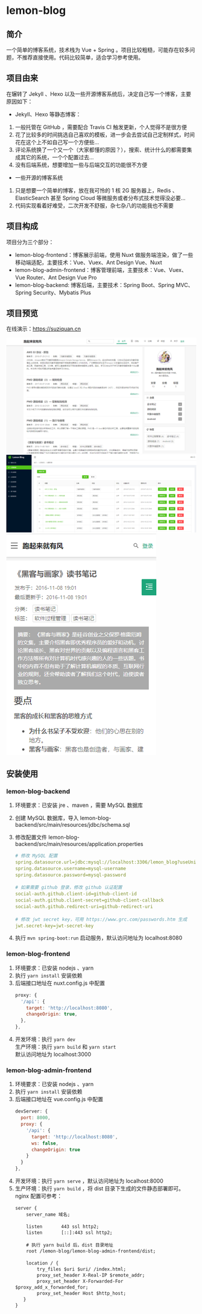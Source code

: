 # lemon-blog
## 简介
一个简单的博客系统，技术栈为 Vue + Spring 。项目比较粗糙，可能存在较多问题，不推荐直接使用。代码比较简单，适合学习参考使用。

## 项目由来
在辗转了 Jekyll 、Hexo 以及一些开源博客系统后，决定自己写一个博客，主要原因如下：
- Jekyll、Hexo 等静态博客： 
1. 一般托管在 GitHub ，需要配合 Travis CI 触发更新，个人觉得不是很方便
2. 花了比较多的时间挑选自己喜欢的模板，进一步会去尝试自己定制样式，时间花在这个上不如自己写一个方便些...
3. 评论系统换了一个又一个（大家都懂的原因？），搜索、统计什么的都需要集成其它的系统，一个个配置过去...
4. 没有后端系统，想要增加一些与后端交互的功能很不方便

- 一些开源的博客系统
1. 只是想要一个简单的博客，放在我可怜的 1 核 2G 服务器上，Redis 、ElasticSearch 甚至 Spring Cloud 等微服务或者分布式技术觉得没必要...
2. 代码实现看着好难受，二次开发不舒服，杂七杂八的功能我也不需要

## 项目构成
项目分为三个部分：
- lemon-blog-frontend：博客展示前端，使用 Nuxt 做服务端渲染，做了一些移动端适配，主要技术：Vue、Vuex、Ant Design Vue、Nuxt
- lemon-blog-admin-frontend：博客管理前端，主要技术：Vue、Vuex、Vue Router、Ant Design Vue Pro
- lemon-blog-backend: 博客后端，主要技术：Spring Boot、Spring MVC、Spring Security、Mybatis Plus

## 项目预览
在线演示：https://suziquan.cn

![](./preview/lemon-blog-frontend.png)
![](./preview/lemon-blog-admin-frontend.png)
![](./preview/lemon-blog-frontend-mobile.png)

## 安装使用

### lemon-blog-backend
1. 环境要求：已安装 jre 、maven ，需要 MySQL 数据库
2. 创建 MySQL 数据库，导入 lemon-blog-backend/src/main/resources/jdbc/schema.sql
3. 修改配置文件 lemon-blog-backend/src/main/resources/application.properties
    ``` yaml
    # 修改 MySQL 配置
    spring.datasource.url=jdbc:mysql://localhost:3306/lemon_blog?useUnicode=true&characterEncoding=UTF8&useSSL=false
    spring.datasource.username=mysql-username
    spring.datasource.password=mysql-password

    # 如果需要 github 登录，修改 github 认证配置
    social-auth.github.client-id=github-client-id
    social-auth.github.client-secret=github-client-callback
    social-auth.github.redirect-uri=github-redirect-uri

    # 修改 jwt secret key，可用 https://www.grc.com/passwords.htm 生成
    jwt.secret-key=jwt-secret-key
    ```

4. 执行 `mvn spring-boot:run` 启动服务，默认访问地址为 localhost:8080

### lemon-blog-frontend
1. 环境要求：已安装 nodejs 、yarn
2. 执行 `yarn install` 安装依赖
3. 后端接口地址在 nuxt.config.js 中配置
    ``` js
    proxy: {
      '/api': {
        target: 'http://localhost:8080',
        changeOrigin: true,
      },
    },
    ```
4. 开发环境：执行 `yarn dev`   
生产环境：执行 `yarn build` 和 `yarn start`   
默认访问地址为 localhost:3000

### lemon-blog-admin-frontend
1. 环境要求：已安装 nodejs 、yarn
2. 执行 `yarn install` 安装依赖
3. 后端接口地址在 vue.config.js 中配置
    ``` js
    devServer: {
      port: 8000,
      proxy: {
        '/api': {
          target: 'http://localhost:8080',
          ws: false,
          changeOrigin: true
        }
      }
    },
    ```
4. 开发环境：执行 `yarn serve` ，默认访问地址为 localhost:8000
5. 生产环境：执行 `yarn build` ，将 dist 目录下生成的文件静态部署即可。nginx 配置可参考：
    ```
    server {
        server_name 域名;
  
        listen       443 ssl http2;
        listen       [::]:443 ssl http2;
  
        # 执行 yarn build 后，dist 目录地址
        root /lemon-blog/lemon-blog-admin-frontend/dist;
  
        location / {
            try_files $uri $uri/ /index.html;
            proxy_set_header X-Real-IP $remote_addr;
            proxy_set_header X-Forwarded-For $proxy_add_x_forwarded_for;
            proxy_set_header Host $http_host;
       }
    }
    ```
